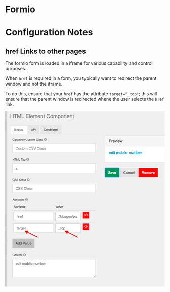 # Formio


# Configuration Notes

## href Links to other pages

The formio form is loaded in a iframe for various capability and control purposes.

When `href` is required in a form, you typically want to redirect the parent window and not the iframe.

To do this, ensure that your `href` has the attribute `target="_top"`; this will ensure that the parent window is redirected whene the user selects the `href` link.

![formio config for href link of parent window](resources/href-link.png)
